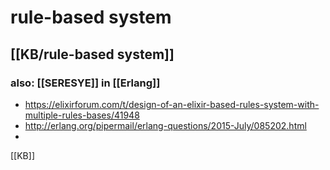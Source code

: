 # rule-based system
## [[KB/rule-based system]]
### also: [[SERESYE]] in [[Erlang]]

- https://elixirforum.com/t/design-of-an-elixir-based-rules-system-with-multiple-rules-bases/41948
- http://erlang.org/pipermail/erlang-questions/2015-July/085202.html
- 


[[KB]]